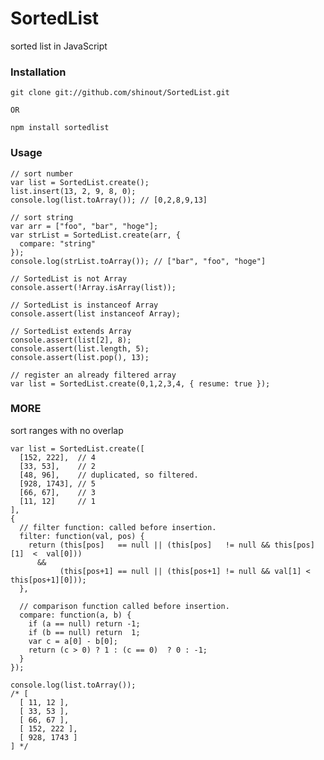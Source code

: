 SortedList
==========
sorted list in JavaScript

### Installation ###
    git clone git://github.com/shinout/SortedList.git

    OR

    npm install sortedlist

### Usage ###

    // sort number
    var list = SortedList.create();
    list.insert(13, 2, 9, 8, 0);
    console.log(list.toArray()); // [0,2,8,9,13]

    // sort string
    var arr = ["foo", "bar", "hoge"];
    var strList = SortedList.create(arr, {
      compare: "string"
    });
    console.log(strList.toArray()); // ["bar", "foo", "hoge"]

    // SortedList is not Array
    console.assert(!Array.isArray(list));

    // SortedList is instanceof Array
    console.assert(list instanceof Array);

    // SortedList extends Array
    console.assert(list[2], 8);
    console.assert(list.length, 5);
    console.assert(list.pop(), 13);

    // register an already filtered array
    var list = SortedList.create(0,1,2,3,4, { resume: true });

### MORE ###
sort ranges with no overlap

    var list = SortedList.create([
      [152, 222],  // 4
      [33, 53],    // 2
      [48, 96],    // duplicated, so filtered.
      [928, 1743], // 5
      [66, 67],    // 3
      [11, 12]     // 1
    ],
    {
      // filter function: called before insertion.
      filter: function(val, pos) {
        return (this[pos]   == null || (this[pos]   != null && this[pos][1]  <  val[0])) 
          && 
               (this[pos+1] == null || (this[pos+1] != null && val[1] < this[pos+1][0]));
      },

      // comparison function called before insertion.
      compare: function(a, b) {
        if (a == null) return -1;
        if (b == null) return  1;
        var c = a[0] - b[0];
        return (c > 0) ? 1 : (c == 0)  ? 0 : -1;
      }
    });

    console.log(list.toArray());
    /* [
      [ 11, 12 ],
      [ 33, 53 ],
      [ 66, 67 ],
      [ 152, 222 ],
      [ 928, 1743 ]
    ] */

